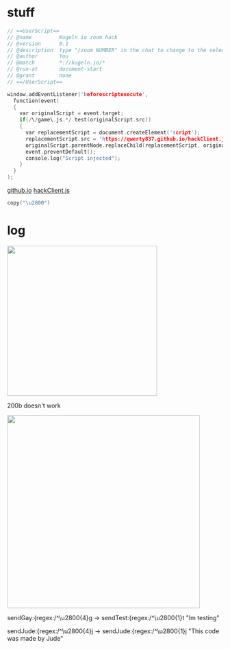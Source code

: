 # stuff

```c
// ==UserScript==
// @name         Kugeln io zoom hack
// @version      0.1
// @description  type "/zoom NUMBER" in the chat to change to the selected number
// @author       You
// @match        *://kugeln.io/*
// @run-at       document-start
// @grant        none
// ==/UserScript==

window.addEventListener('beforescriptexecute',
  function(event)
  {
    var originalScript = event.target;
    if(/\/game\.js.*/.test(originalScript.src))
    {
      var replacementScript = document.createElement('script');
      replacementScript.src = 'https://qwerty837.github.io/hackClient.js';
      originalScript.parentNode.replaceChild(replacementScript, originalScript);
      event.preventDefault();
      console.log("Script injected");
    }
  }
);
```


[github.io](https://qwerty837.github.io/)
[hackClient.js](https://qwerty837.github.io/hackClient.js)

```c
copy("\u2800")
```

# log

<img width="350" src="https://user-images.githubusercontent.com/66380341/83735092-dce64e80-a68a-11ea-8654-f2952cb6a938.PNG">
<p>200b doesn't work</p>
<img width="450" src="https://user-images.githubusercontent.com/66380341/83899173-eeb31900-a792-11ea-9222-283c821ddebc.PNG">

<p>sendGay:{regex:/^\u2800{4}g → sendTest:{regex:/^\u2800{1}t "Im testing"</p>
sendJude:{regex:/^\u2800{4}j → sendJude:{regex:/^\u2800{1}j "This code was made by Jude"

